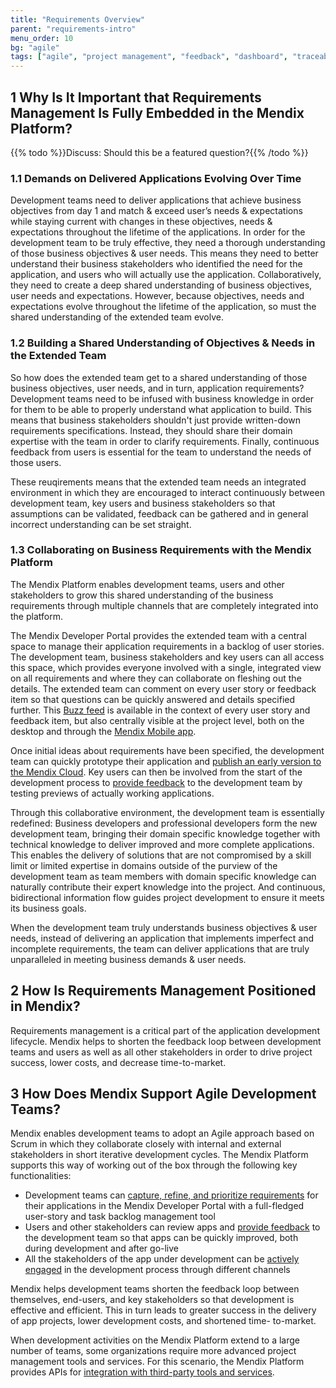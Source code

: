 ```yaml
---
title: "Requirements Overview"
parent: "requirements-intro"
menu_order: 10
bg: "agile"
tags: ["agile", "project management", "feedback", "dashboard", "traceability"]
---
```


## 1 Why Is It Important that Requirements Management Is Fully Embedded in the Mendix Platform?

{{% todo %}}Discuss: Should this be a featured question?{{% /todo %}}

### 1.1 Demands on Delivered Applications Evolving Over Time

Development teams need to deliver applications that achieve business objectives from day 1 and match & exceed user’s needs & expectations while staying current with changes in these objectives, needs & expectations throughout the lifetime of the applications. In order for the development team to be truly effective, they need a thorough understanding of those business objectives & user needs. This means they need to better understand their business stakeholders who identified the need for the application, and users who will actually use the application. Collaboratively, they need to create a deep shared understanding of business objectives, user needs and expectations. However, because objectives, needs and expectations evolve throughout the lifetime of the application, so must the shared understanding of the extended team evolve.

### 1.2 Building a Shared Understanding of Objectives & Needs in the Extended Team

So how does the extended team get to a shared understanding of those business objectives, user needs, and in turn, application requirements? Development teams need to be infused with business knowledge in order for them to be able to properly understand what application to build. This means that business stakeholders shouldn't just provide written-down requirements specifications. Instead, they should share their domain expertise with the team in order to clarify requirements. Finally, continuous feedback from users is essential for the team to understand the needs of those users.

These reuqirements means that the extended team needs an integrated environment in which they are encouraged to interact continuously between development team, key users and business stakeholders so that assumptions can be validated, feedback can be gathered and in general incorrect understanding can be set straight.

### 1.3 Collaborating on Business Requirements with the Mendix Platform

The Mendix Platform enables development teams, users and other stakeholders to grow this shared understanding of the business requirements through multiple channels that are completely integrated into the platform.

The Mendix Developer Portal provides the extended team with a central space to manage their application requirements in a backlog of user stories. The development team, business stakeholders and key users can all access this space, which provides everyone involved with a single, integrated view on all requirements and where they can collaborate on fleshing out the details. The extended team can comment on every user story or feedback item so that questions can be quickly answered and details specified further. This [Buzz feed](collaboration-channels#buzz) is available in the context of every user story and feedback item, but also centrally visible at the project level, both on the desktop and through the [Mendix Mobile app](collaboration-channels#mxapp).

Once initial ideas about requirements have been specified, the development team can quickly prototype their application and [publish an early version to the Mendix Cloud](https://docs.mendix.com/developerportal/howto/deploying-to-the-cloud#5-deploying-a-free-app-to-the-mendix-cloud). Key users can then be involved from the start of the development process to [provide feedback](feedback-management#feedback-management) to the development team by testing previews of actually working applications.

Through this collaborative environment, the development team is essentially redefined: Business developers and professional developers form the new development team, bringing their domain specific knowledge together with technical knowledge to deliver improved and more complete applications. This enables the delivery of solutions that are not compromised by a skill limit or limited expertise in domains outside of the purview of the development team as team members with domain specific knowledge can naturally contribute their expert knowledge into the project. And continuous, bidirectional information flow guides project development to ensure it meets its business goals.

When the development team truly understands business objectives & user needs, instead of delivering an application that implements imperfect and incomplete requirements, the team can deliver applications that are truly unparalleled in meeting business demands & user needs.

## 2 How Is Requirements Management Positioned in Mendix?

Requirements management is a critical part of the application development lifecycle. Mendix helps to shorten the feedback loop between development teams and users as well as all other stakeholders in order to drive project success, lower costs, and decrease time-to-market.

## 3 How Does Mendix Support Agile Development Teams?

Mendix enables development teams to adopt an Agile approach based on Scrum in which they collaborate closely with internal and external stakeholders in short iterative development cycles. The Mendix Platform supports this way of working out of the box through the following key functionalities:

* Development teams can [capture, refine, and prioritize requirements](requirements-management#requirements-management) for their applications in the Mendix Developer Portal with a full-fledged user-story and task backlog management tool
* Users and other stakeholders can review apps and [provide feedback](feedback-management#feedback-management) to the development team so that apps can be quickly improved, both during development and after go-live
* All the stakeholders of the app under development can be [actively engaged](collaboration-channels#stakeholder-involvement) in the development process through different channels

Mendix helps development teams shorten the feedback loop between themselves, end-users, and key stakeholders so that development is effective and efficient. This in turn leads to greater success in the delivery of app projects, lower development costs, and shortened time- to-market.

When development activities on the Mendix Platform extend to a large number of teams, some organizations require more advanced project management tools and services. For this scenario, the Mendix Platform provides APIs for [integration with third-party tools and services](requirements-management#tooling).
